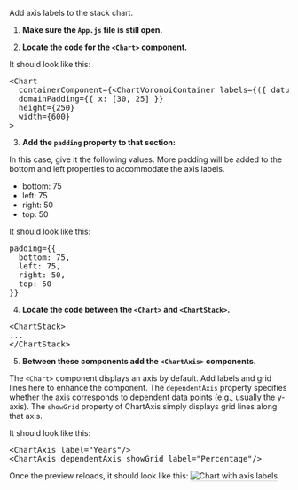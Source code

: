 Add axis labels to the stack chart.

1) <strong>Make sure the `App.js` file is still open.</strong>

2) <strong>Locate the code for the `<Chart>` component.</strong>

It should look like this:

<pre class="file">
&lt;Chart
  containerComponent={&lt;ChartVoronoiContainer labels={({ datum }) =&gt; `${datum.name}: ${datum.y}`} /&gt;}
  domainPadding={{ x: [30, 25] }}
  height={250}
  width={600}
&gt;
</pre>

3) <strong>Add the `padding` property to that section:</strong>

In this case, give it the following values. More padding will be added to the bottom and left properties to accommodate the axis labels.

- bottom: 75
- left: 75
- right: 50
- top: 50

It should look like this:

<pre class="file" data-target="clipboard">
padding={{
  bottom: 75,
  left: 75,
  right: 50,
  top: 50
}}
</pre>

4) <strong>Locate the code between the `<Chart>` and `<ChartStack>`.</strong>

<pre class="file">
&lt;ChartStack&gt;
...
&lt;/ChartStack&gt;
</pre>

5) <strong>Between these components add the `<ChartAxis>` components.</strong>

The `<Chart>` component displays an axis by default. Add labels and grid lines here to enhance the component.  The `dependentAxis` property specifies whether the axis corresponds to dependent data points (e.g., usually the y-axis).  The `showGrid` property of ChartAxis simply displays grid lines along that axis.

It should look like this:

<pre class="file" data-target="clipboard">
&lt;ChartAxis label=&quot;Years&quot;/&gt;
&lt;ChartAxis dependentAxis showGrid label=&quot;Percentage&quot;/&gt;
</pre>

Once the preview reloads, it should look like this:
<img src="stack-chart/assets/axis.png" alt="Chart with axis labels" style="box-shadow: rgba(3, 3, 3, 0.2) 0px 1.25px 2.5px 0px;" />